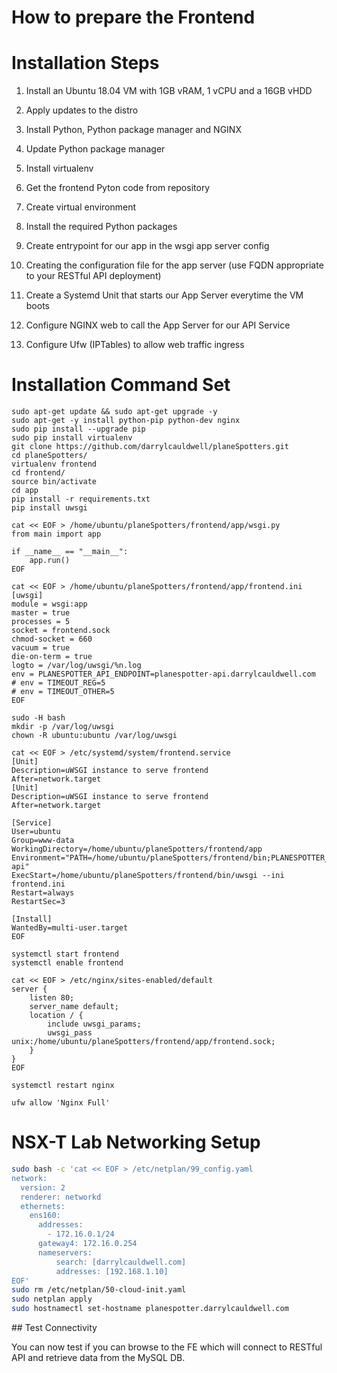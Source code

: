 How to prepare the Frontend
===========================

# Installation Steps

1. Install an Ubuntu 18.04 VM with 1GB vRAM, 1 vCPU and a 16GB vHDD

2. Apply updates to the distro

3. Install Python, Python package manager and NGINX

4. Update Python package manager

5. Install virtualenv

6. Get the frontend Pyton code from repository

7. Create virtual environment

8. Install the required Python packages

9. Create entrypoint for our app in the wsgi app server config

10. Creating the configuration file for the app server (use FQDN appropriate to your RESTful API deployment)

11. Create a Systemd Unit that starts our App Server everytime the VM boots

12. Configure NGINX web to call the App Server for our API Service

13. Configure Ufw (IPTables) to allow web traffic ingress

# Installation Command Set

```shell
sudo apt-get update && sudo apt-get upgrade -y
sudo apt-get -y install python-pip python-dev nginx
sudo pip install --upgrade pip
sudo pip install virtualenv
git clone https://github.com/darrylcauldwell/planeSpotters.git
cd planeSpotters/
virtualenv frontend
cd frontend/
source bin/activate
cd app
pip install -r requirements.txt
pip install uwsgi

cat << EOF > /home/ubuntu/planeSpotters/frontend/app/wsgi.py
from main import app

if __name__ == "__main__":
    app.run()
EOF

cat << EOF > /home/ubuntu/planeSpotters/frontend/app/frontend.ini
[uwsgi]
module = wsgi:app
master = true
processes = 5
socket = frontend.sock
chmod-socket = 660
vacuum = true
die-on-term = true
logto = /var/log/uwsgi/%n.log
env = PLANESPOTTER_API_ENDPOINT=planespotter-api.darrylcauldwell.com
# env = TIMEOUT_REG=5
# env = TIMEOUT_OTHER=5
EOF

sudo -H bash
mkdir -p /var/log/uwsgi
chown -R ubuntu:ubuntu /var/log/uwsgi

cat << EOF > /etc/systemd/system/frontend.service
[Unit]
Description=uWSGI instance to serve frontend
After=network.target
[Unit]
Description=uWSGI instance to serve frontend
After=network.target

[Service]
User=ubuntu
Group=www-data
WorkingDirectory=/home/ubuntu/planeSpotters/frontend/app
Environment="PATH=/home/ubuntu/planeSpotters/frontend/bin;PLANESPOTTER_API_ENDPOINT=planespotter-api"
ExecStart=/home/ubuntu/planeSpotters/frontend/bin/uwsgi --ini frontend.ini
Restart=always
RestartSec=3

[Install]
WantedBy=multi-user.target
EOF

systemctl start frontend
systemctl enable frontend

cat << EOF > /etc/nginx/sites-enabled/default
server {
    listen 80;
    server_name default;
    location / {
        include uwsgi_params;
        uwsgi_pass unix:/home/ubuntu/planeSpotters/frontend/app/frontend.sock;
    }
}
EOF

systemctl restart nginx

ufw allow 'Nginx Full'
```

# NSX-T Lab Networking Setup

``` bash
sudo bash -c 'cat << EOF > /etc/netplan/99_config.yaml
network:
  version: 2
  renderer: networkd
  ethernets:
    ens160:
      addresses:
        - 172.16.0.1/24
      gateway4: 172.16.0.254
      nameservers:
          search: [darrylcauldwell.com]
          addresses: [192.168.1.10]
EOF'
sudo rm /etc/netplan/50-cloud-init.yaml
sudo netplan apply
sudo hostnamectl set-hostname planespotter.darrylcauldwell.com
```

## Test Connectivity

You can now test if you can browse to the FE which will connect to RESTful API and retrieve data from the MySQL DB.